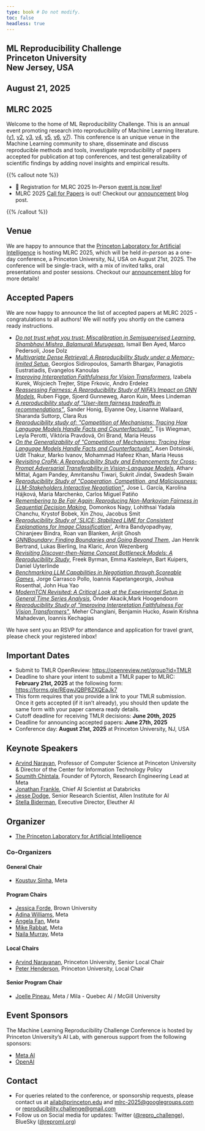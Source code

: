 ```yaml
---
type: book # Do not modify.
toc: false
headless: true
---
```


<div class="container banner">
    <div class="row article-banner">
        <div class="col-md-12 text-center">
        <h2 class="text-white"> ML Reproducibility Challenge <br>Princeton University <br>New Jersey, USA </h2>
        <h2 class="text-white">August 21, 2025</h2>
    </div>
    </div>
</div>

## MLRC 2025

Welcome to the home of ML Reproducibility Challenge. This is an annual event
promoting research into reproducibility of Machine Learning literature.
([v1](https://www.cs.mcgill.ca/~jpineau/ICLR2018-ReproducibilityChallenge.html),
[v2](https://www.cs.mcgill.ca/~jpineau/ICLR2019-ReproducibilityChallenge.html),
[v3](https://reproducibility-challenge.github.io/neurips2019/),
[v4](https://paperswithcode.com/rc2020),
[v5](https://paperswithcode.com/rc2021),
[v6](https://paperswithcode.com/rc2022), [v7](/proceedings/mlrc2023/)). This
conference is an unique venue in the Machine Learning community to share,
disseminate and discuss reproducible methods and tools, investigate
reproducibility of papers accepted for publication at top conferences, and test
generalizability of scientific findings by adding novel insights and empirical
results.

{{% callout note %}}

- :bell: Registration for MLRC 2025 In-Person [event is now live](https://www.eventbrite.com/e/machine-learning-reproducibility-challenge-tickets-1272545480789?aff=oddtdtcreator)!
- MLRC 2025 [Call for Papers](/call_for_papers) is out! Checkout our
  [announcement](/blog/announcing_mlrc2025) blog post.

{{% /callout %}}

## Venue

We are happy to announce that the
[Princeton Laboratory for Artificial Intelligence](https://ai.princeton.edu/events/2025/ml-reproducibility-challenge)
is hosting MLRC 2025, which will be held _in-person_ as a one-day conference, a
Princeton University, NJ, USA on August 21st, 2025. The conference will be
single-track, with a mix of invited talks, oral presentations and poster
sessions. Checkout our [announcement blog](/blog/announcing_mlrc2025/) for more
details!

## Accepted Papers

We are now happy to announce the list of accepted papers at MLRC 2025 - congratulations to all authors! We will notify you shortly on the camera ready instructions.

- _[Do not trust what you trust: Miscalibration in Semisupervised Learning, Shambhavi Mishra, Balamurali Murugesan](https://openreview.net/forum?id=1WqLLYgBNt)_, Ismail Ben Ayed, Marco Pedersoli, Jose Dolz
- _[Multivariate Dense Retrieval: A Reproducibility Study under a Memory-limited Setup](https://openreview.net/forum?id=wF3ZtSlOcT)_, Georgios Sidiropoulos, Samarth Bhargav, Panagiotis Eustratiadis, Evangelos Kanoulas
- _[Improving Interpretation Faithfulness for Vision Transformers](https://openreview.net/forum?id=Z0DhgU8fBt)_, Izabela Kurek, Wojciech Trejter, Stipe Frkovic, Andro Erdelez
- _[Reassessing Fairness: A Reproducibility Study of NIFA’s Impact on GNN Models](https://openreview.net/forum?id=l5fXUKi8GO)_, Ruben Figge, Sjoerd Gunneweg, Aaron Kuin, Mees Lindeman
- _[A reproducibility study of “User-item fairness tradeoffs in recommendations”](https://openreview.net/forum?id=vltzxxhzLU)_, Sander Honig, Elyanne Oey, Lisanne Wallaard, Sharanda Suttorp, Clara Rus
- _[Reproducibility study of: "Competition of Mechanisms: Tracing How Language Models Handle Facts and Counterfactuals"](https://openreview.net/forum?id=VCG6j3tcAA&)_, Tijs Wiegman, Leyla Perotti, Viktória Pravdová, Ori Brand, Maria Heuss
- _[On the Generalizability of "Competition of Mechanisms: Tracing How Language Models Handle Facts and Counterfactuals"](https://openreview.net/forum?id=15keyzQj9h)_, Asen Dotsinski, Udit Thakur, Marko Ivanov, Mohammad Hafeez Khan, Maria Heuss
- _[Revisiting CroPA: A Reproducibility Study and Enhancements for Cross-Prompt Adversarial Transferability in Vision-Language Models](https://openreview.net/forum?id=5L90cl0xtf)_, Atharv Mittal, Agam Pandey, Amritanshu Tiwari, Sukrit Jindal, Swadesh Swain
- _[Reproducibility Study of "Cooperation, Competition, and Maliciousness: LLM-Stakeholders Interactive Negotiation"](https://openreview.net/forum?id=MTrhFmkC45)_, Jose L. García, Karolína Hájková, Maria Marchenko, Carlos Miguel Patiño
- _[Remembering to Be Fair Again: Reproducing Non-Markovian Fairness in Sequential Decision Making](https://openreview.net/forum?id=H6DtMcZf5s)_, Domonkos Nagy, Lohithsai Yadala Chanchu, Krystof Bobek, Xin Zhou, Jacobus Smit
- _[Reproducibility Study of ’SLICE: Stabilized LIME for Consistent Explanations for Image Classification’](https://openreview.net/forum?id=vKUPXuEzj8)_, Aritra Bandyopadhyay, Chiranjeev Bindra, Roan van Blanken, Arijit Ghosh
- _[GNNBoundary: Finding Boundaries and Going Beyond Them](https://openreview.net/forum?id=kEUvWFHEsn)_, Jan Henrik Bertrand, Lukas Bierling, Ina Klaric, Aron Wezenberg
- _[Revisiting Discover-then-Name Concept Bottleneck Models: A Reproducibility Study](https://openreview.net/forum?id=946cT3Jsq5)_, Freek Byrman, Emma Kasteleyn, Bart Kuipers, Daniel Uyterlinde
- _[Benchmarking LLM Capabilities in Negotiation through Scoreable Games](https://openreview.net/forum?id=BVH81SAAh2)_, Jorge Carrasco Pollo, Ioannis Kapetangeorgis, Joshua Rosenthal, John Hua Yao
- _[ModernTCN Revisited: A Critical Look at the Experimental Setup in General Time Series Analysis](https://openreview.net/forum?id=R20kKdWmVZ)_, Önder Akacik,Mark Hoogendoorn
- _[Reproducibility Study of "Improving Interpretation Faithfulness For Vision Transformers"](https://openreview.net/forum?id=a0rytDAGUD)_, Meher Changlani, Benjamin Hucko, Aswin Krishna Mahadevan, Ioannis Kechagias

We have sent you an RSVP for attendance and application for travel grant, please check your registered inbox!

## Important Dates

- Submit to TMLR OpenReview: https://openreview.net/group?id=TMLR
- Deadline to share your intent to submit a TMLR paper to MLRC: **February 21st,
  2025** at the following form: https://forms.gle/REgwJQBP8ZXQEaJk7
- This form requires that you provide a link to your TMLR submission. Once it
  gets accepted (if it isn’t already), you should then update the same form with
  your paper camera ready details.
- Cutoff deadline for receiving TMLR decisions: **June 20th, 2025**
- Deadline for announcing accepted papers: **June 27th, 2025**
- Conference day: **August 21st, 2025** at Princeton University, NJ, USA

## Keynote Speakers

- [Arvind Narayan](https://www.cs.princeton.edu/~arvindn/), Professor of Computer Science at Princeton University & Director of the Center for Information Technology Policy
- [Soumith Chintala](https://soumith.ch/), Founder of Pytorch, Research Engineering Lead at Meta
- [Jonathan Frankle](http://www.jfrankle.com/), Chief AI Scientist at Databricks
- [Jesse Dodge](https://jessedodge.github.io/), Senior Research Scientist, Allen Institute for AI
- [Stella Biderman](https://scholar.google.com/citations?user=bO7H0DAAAAAJ&hl=en), Executive Director, Eleuther AI

## Organizer

- [The Princeton Laboratory for Artificial Intelligence](https://ai.princeton.edu/ai-lab)

### Co-Organizers

#### General Chair

- [Koustuv Sinha](https://koustuvsinha.com), Meta

#### Program Chairs

- [Jessica Forde](https://jzf2101.github.io/), Brown University
- [Adina Williams](https://ai.meta.com/people/1396973444287406/adina-williams/),
  Meta
- [Angela Fan](https://ai.meta.com/people/423869000175606/angela-fan/), Meta
- [Mike Rabbat](https://ai.meta.com/people/1148536089838617/michael-rabbat/),
  Meta
- [Naila Murray](https://scholar.google.fr/citations?user=suSmYHoAAAAJ&hl=en),
  Meta

#### Local Chairs

- [Arvind Narayanan](https://www.cs.princeton.edu/~arvindn/), Princeton
  University, Senior Local Chair
- [Peter Henderson](https://www.peterhenderson.co/), Princeton University, Local
  Chair

#### Senior Program Chair

- [Joelle Pineau](https://www.cs.mcgill.ca/~jpineau/), Meta / Mila - Quebec AI /
  McGill University

## Event Sponsors

The Machine Learning Reproducibility Challenge Conference is hosted by Princeton University’s AI Lab, with generous support from the following sponsors:

- [Meta AI](https://ai.meta.com/)
- [OpenAI](https://openai.com/about/)

## Contact

- For queries related to the conference, or sponsorship requests, please contact us at
  [ailab@princeton.edu](mailto:ailab@princeton.edu) and
  [mlrc-2025@googlegroups.com](mailto:mlrc-2025@googlegroups.com) or
  [reproducibility.challenge@gmail.com](mailto:reproducibility.challenge@gmail.com)
- Follow us on Social media for updates: Twitter
  ([@repro_challenge](https://x.com/repro_challenge)), BlueSky
  ([@reproml.org](https://bsky.app/profile/reproml.org))

<div class="row">
<div class="col-md-6 footer_logo_plai">
<div class="col-md-6 footer_logo_meta">
</div>
</div>
